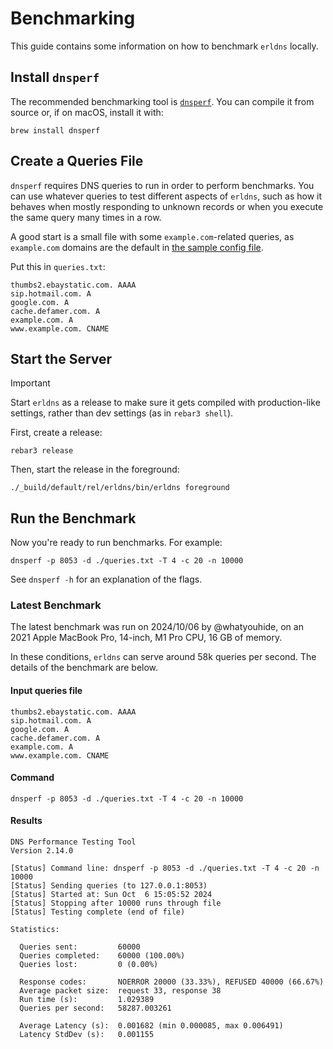 # Benchmarking

This guide contains some information on how to benchmark `erldns` locally.

## Install `dnsperf`

The recommended benchmarking tool is [`dnsperf`](https://github.com/DNS-OARC/dnsperf). You can compile it from source or, if on macOS, install it with:

```shell
brew install dnsperf
```

## Create a Queries File

`dnsperf` requires DNS queries to run in order to perform benchmarks. You can use whatever queries to test different aspects of `erldns`, such as how it behaves when mostly responding to unknown records or when you execute the same query many times in a row.

A good start is a small file with some `example.com`-related queries, as `example.com` domains are the default in [the sample config file](./erldns.example.config).

Put this in `queries.txt`:

```text
thumbs2.ebaystatic.com. AAAA
sip.hotmail.com. A
google.com. A
cache.defamer.com. A
example.com. A
www.example.com. CNAME
```

## Start the Server

> [!IMPORTANT]
> Start `erldns` as a release to make sure it gets compiled with production-like settings, rather than dev settings (as in `rebar3 shell`).

First, create a release:

```shell
rebar3 release
```

Then, start the release in the foreground:

```shell
./_build/default/rel/erldns/bin/erldns foreground
```

## Run the Benchmark

Now you're ready to run benchmarks. For example:

```shell
dnsperf -p 8053 -d ./queries.txt -T 4 -c 20 -n 10000
```

See `dnsperf -h` for an explanation of the flags.

### Latest Benchmark

The latest benchmark was run on 2024/10/06 by @whatyouhide, on an 2021 Apple MacBook Pro, 14-inch, M1 Pro CPU, 16 GB of memory.

In these conditions, `erldns` can serve around 58k queries per second. The details of the benchmark are below.

#### Input queries file

```text
thumbs2.ebaystatic.com. AAAA
sip.hotmail.com. A
google.com. A
cache.defamer.com. A
example.com. A
www.example.com. CNAME
```

#### Command

```shell
dnsperf -p 8053 -d ./queries.txt -T 4 -c 20 -n 10000
```

#### Results

```text
DNS Performance Testing Tool
Version 2.14.0

[Status] Command line: dnsperf -p 8053 -d ./queries.txt -T 4 -c 20 -n 10000
[Status] Sending queries (to 127.0.0.1:8053)
[Status] Started at: Sun Oct  6 15:05:52 2024
[Status] Stopping after 10000 runs through file
[Status] Testing complete (end of file)

Statistics:

  Queries sent:         60000
  Queries completed:    60000 (100.00%)
  Queries lost:         0 (0.00%)

  Response codes:       NOERROR 20000 (33.33%), REFUSED 40000 (66.67%)
  Average packet size:  request 33, response 38
  Run time (s):         1.029389
  Queries per second:   58287.003261

  Average Latency (s):  0.001682 (min 0.000085, max 0.006491)
  Latency StdDev (s):   0.001155
```

